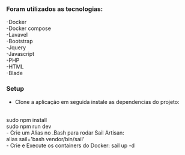 ### Foram utilizados as tecnologias:

-Docker<br>
-Docker compose<br>
-Lavavel<br>
-Bootstrap<br>
-Jquery<br>
-Javascript<br>
-PHP<br>
-HTML<br>
-Blade<br>

### Setup

- Clone a aplicação em seguida instale as dependencias do projeto:
<br>
    sudo npm install
<br>
    sudo npm run dev
<br>
- Crie um Alias no .Bash para rodar Sail Artisan:
<br>
    alias sail='bash vendor/bin/sail'
<br>
- Crie e Execute os containers do Docker:
    sail up -d

